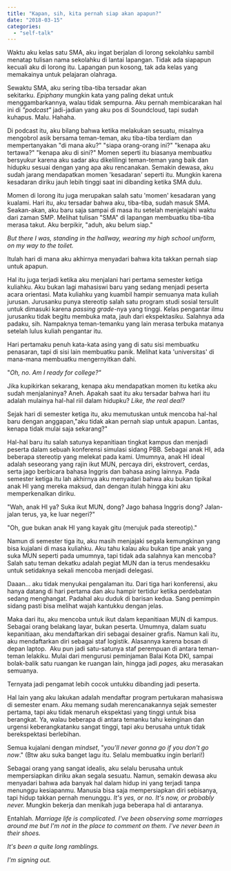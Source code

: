 ```yaml
---
title: "Kapan, sih, kita pernah siap akan apapun?"
date: "2018-03-15"
categories: 
  - "self-talk"
---
```


Waktu aku kelas satu SMA, aku ingat berjalan di lorong sekolahku sambil menatap tulisan nama sekolahku di lantai lapangan. Tidak ada siapapun kecuali aku di lorong itu. Lapangan pun kosong, tak ada kelas yang memakainya untuk pelajaran olahraga.

Sewaktu SMA, aku sering tiba-tiba tersadar akan sekitarku. _Epiphany_ mungkin kata yang paling dekat untuk menggambarkannya, walau tidak sempurna. Aku pernah membicarakan hal ini di _"podcast"_ jadi-jadian yang aku pos di Soundcloud, tapi sudah kuhapus. Malu. Hahaha.

<!--more-->

Di podcast itu, aku bilang bahwa ketika melakukan sesuatu, misalnya mengobrol asik bersama teman-teman, aku tiba-tiba terdiam dan mempertanyakan "di mana aku?" "siapa orang-orang ini?" "kenapa aku tertawa?" "kenapa aku di sini?" Momen seperti itu biasanya membuatku bersyukur karena aku sadar aku dikelilingi teman-teman yang baik dan hidupku sesuai dengan yang apa aku rencanakan. Semakin dewasa, aku sudah jarang mendapatkan momen 'kesadaran' seperti itu. Mungkin karena kesadaran diriku jauh lebih tinggi saat ini dibanding ketika SMA dulu.

Momen di lorong itu juga merupakan salah satu 'momen' kesadaran yang kualami. Hari itu, aku tersadar bahwa aku, tiba-tiba, sudah masuk SMA. Seakan-akan, aku baru saja sampai di masa itu setelah menjelajahi waktu dari zaman SMP. Melihat tulisan "SMA" di lapangan membuatku tiba-tiba merasa takut. Aku berpikir, "aduh, aku belum siap."

_But there I was, standing in the hallway, wearing my high school uniform, on my way to the toilet._

Itulah hari di mana aku akhirnya menyadari bahwa kita takkan pernah siap untuk apapun.

Hal itu juga terjadi ketika aku menjalani hari pertama semester ketiga kuliahku. Aku bukan lagi mahasiswi baru yang sedang menjadi peserta acara orientasi. Mata kuliahku yang kuambil hampir semuanya mata kuliah jurusan. Jurusanku punya stereotip salah satu program studi sosial tersulit untuk dimasuki karena _passing grade_\-nya yang tinggi. Kelas pengantar ilmu jurusanku tidak begitu membuka mata, jauh dari ekspektasiku. Salahnya ada padaku, sih. Nampaknya teman-temanku yang lain merasa terbuka matanya setelah lulus kuliah pengantar itu.

Hari pertamaku penuh kata-kata asing yang di satu sisi membuatku penasaran, tapi di sisi lain membuatku panik. Melihat kata 'universitas' di mana-mana membuatku mengernyitkan dahi.

"_Oh, no. Am I ready for college?"_

Jika kupikirkan sekarang, kenapa aku mendapatkan momen itu ketika aku sudah menjalaninya? Aneh. Apakah saat itu aku tersadar bahwa hari itu adalah mulainya hal-hal riil dalam hidupku? _Like, the real deal?_

Sejak hari di semester ketiga itu, aku memutuskan untuk mencoba hal-hal baru dengan anggapan,"aku tidak akan pernah siap untuk apapun. Lantas, kenapa tidak mulai saja sekarang?"

Hal-hal baru itu salah satunya kepanitiaan tingkat kampus dan menjadi peserta dalam sebuah konferensi simulasi sidang PBB. Sebagai anak HI, ada beberapa stereotip yang melekat pada kami. Umumnya, anak HI ideal adalah seseorang yang rajin ikut MUN, percaya diri, ekstrovert, cerdas, serta jago berbicara bahasa Inggris dan bahasa asing lainnya. Pada semester ketiga itu lah akhirnya aku menyadari bahwa aku bukan tipikal anak HI yang mereka maksud, dan dengan itulah hingga kini aku memperkenalkan diriku.

"Wah, anak HI ya? Suka ikut MUN, dong? Jago bahasa Inggris dong? Jalan-jalan terus, ya, ke luar negeri?"

"Oh, gue bukan anak HI yang kayak gitu (merujuk pada stereotip)."

Namun di semester tiga itu, aku masih menjajaki segala kemungkinan yang bisa kujalani di masa kuliahku. Aku tahu kalau aku bukan tipe anak yang suka MUN seperti pada umumnya, tapi tidak ada salahnya kan mencoba? Salah satu teman dekatku adalah pegiat MUN dan ia terus mendesakku untuk setidaknya sekali mencoba menjadi delegasi.

Daaan... aku tidak menyukai pengalaman itu. Dari tiga hari konferensi, aku hanya datang di hari pertama dan aku hampir tertidur ketika perdebatan sedang menghangat. Padahal aku duduk di barisan kedua. Sang pemimpin sidang pasti bisa melihat wajah kantukku dengan jelas.

Maka dari itu, aku mencoba untuk ikut dalam kepanitiaan MUN di kampus. Sebagai orang belakang layar, bukan peserta. Umumnya, dalam suatu kepanitiaan, aku mendaftarkan diri sebagai desainer grafis. Namun kali itu, aku mendaftarkan diri sebagai staf logistik. Alasannya karena bosan di depan laptop.  Aku pun jadi satu-satunya staf perempuan di antara teman-teman lelakiku. Mulai dari mengurusi peminjaman Balai Kota DKI, sampai bolak-balik satu ruangan ke ruangan lain, hingga jadi _pages,_ aku merasakan semuanya.

Ternyata jadi pengamat lebih cocok untukku dibanding jadi peserta.

Hal lain yang aku lakukan adalah mendaftar program pertukaran mahasiswa di semester enam. Aku memang sudah merencanakannya sejak semester pertama, tapi aku tidak menaruh ekspektasi yang tinggi untuk bisa berangkat. Ya, walau beberapa di antara temanku tahu keinginan dan urgensi keberangkatanku sangat tinggi, tapi aku berusaha untuk tidak berekspektasi berlebihan.

Semua kujalani dengan _mindset_, "_you'll never gonna go if you don't go now_." (Btw aku suka banget lagu itu. Selalu membuatku ingin berlari!)

Sebagai orang yang sangat idealis, aku selalu berusaha untuk mempersiapkan diriku akan segala sesuatu. Namun, semakin dewasa aku menyadari bahwa ada banyak hal dalam hidup ini yang terjadi tanpa menunggu kesiapanmu. Manusia bisa saja mempersiapkan diri sebisanya, tapi hidup takkan pernah menunggu. _It's yes, or no._ _It's now, or probably never._ Mungkin bekerja dan menikah juga beberapa hal di antaranya.

Entahlah. _Marriage life is complicated._ _I've been observing some marriages around me but I'm not in the place to comment on them._ _I've never been in their shoes._

_It's been a quite long ramblings._

_I'm signing out._
